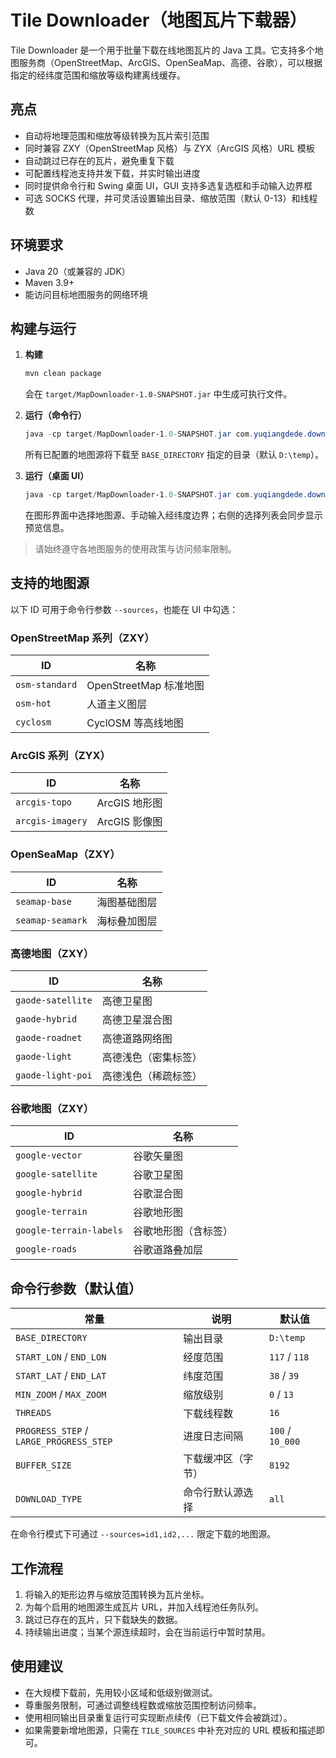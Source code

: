# Tile Downloader（地图瓦片下载器）

Tile Downloader 是一个用于批量下载在线地图瓦片的 Java 工具。它支持多个地图服务商（OpenStreetMap、ArcGIS、OpenSeaMap、高德、谷歌），可以根据指定的经纬度范围和缩放等级构建离线缓存。

## 亮点
- 自动将地理范围和缩放等级转换为瓦片索引范围
- 同时兼容 ZXY（OpenStreetMap 风格）与 ZYX（ArcGIS 风格）URL 模板
- 自动跳过已存在的瓦片，避免重复下载
- 可配置线程池支持并发下载，并实时输出进度
- 同时提供命令行和 Swing 桌面 UI，GUI 支持多选复选框和手动输入边界框
- 可选 SOCKS 代理，并可灵活设置输出目录、缩放范围（默认 0-13）和线程数

## 环境要求
- Java 20（或兼容的 JDK）
- Maven 3.9+
- 能访问目标地图服务的网络环境

## 构建与运行
1. **构建**
   ```powershell
   mvn clean package
   ```
   会在 `target/MapDownloader-1.0-SNAPSHOT.jar` 中生成可执行文件。

2. **运行（命令行）**
   ```powershell
   java -cp target/MapDownloader-1.0-SNAPSHOT.jar com.yuqiangdede.downloader.TileDownloader
   ```
   所有已配置的地图源将下载至 `BASE_DIRECTORY` 指定的目录（默认 `D:\temp`）。

3. **运行（桌面 UI）**
   ```powershell
   java -cp target/MapDownloader-1.0-SNAPSHOT.jar com.yuqiangdede.downloader.TileDownloaderUI
   ```
   在图形界面中选择地图源、手动输入经纬度边界；右侧的选择列表会同步显示预览信息。

> 请始终遵守各地图服务的使用政策与访问频率限制。

## 支持的地图源
以下 ID 可用于命令行参数 `--sources`，也能在 UI 中勾选：

### OpenStreetMap 系列（ZXY）
| ID | 名称 |
| --- | --- |
| `osm-standard` | OpenStreetMap 标准地图 |
| `osm-hot` | 人道主义图层 |
| `cyclosm` | CyclOSM 等高线地图 |

### ArcGIS 系列（ZYX）
| ID | 名称 |
| --- | --- |
| `arcgis-topo` | ArcGIS 地形图 |
| `arcgis-imagery` | ArcGIS 影像图 |

### OpenSeaMap（ZXY）
| ID | 名称 |
| --- | --- |
| `seamap-base` | 海图基础图层 |
| `seamap-seamark` | 海标叠加图层 |

### 高德地图（ZXY）
| ID | 名称 |
| --- | --- |
| `gaode-satellite` | 高德卫星图 |
| `gaode-hybrid` | 高德卫星混合图 |
| `gaode-roadnet` | 高德道路网络图 |
| `gaode-light` | 高德浅色（密集标签） |
| `gaode-light-poi` | 高德浅色（稀疏标签） |

### 谷歌地图（ZXY）
| ID | 名称 |
| --- | --- |
| `google-vector` | 谷歌矢量图 |
| `google-satellite` | 谷歌卫星图 |
| `google-hybrid` | 谷歌混合图 |
| `google-terrain` | 谷歌地形图 |
| `google-terrain-labels` | 谷歌地形图（含标签） |
| `google-roads` | 谷歌道路叠加层 |

## 命令行参数（默认值）
| 常量 | 说明 | 默认值 |
| --- | --- | --- |
| `BASE_DIRECTORY` | 输出目录 | `D:\temp` |
| `START_LON` / `END_LON` | 经度范围 | `117` / `118` |
| `START_LAT` / `END_LAT` | 纬度范围 | `38` / `39` |
| `MIN_ZOOM` / `MAX_ZOOM` | 缩放级别 | `0` / `13` |
| `THREADS` | 下载线程数 | `16` |
| `PROGRESS_STEP` / `LARGE_PROGRESS_STEP` | 进度日志间隔 | `100` / `10_000` |
| `BUFFER_SIZE` | 下载缓冲区（字节） | `8192` |
| `DOWNLOAD_TYPE` | 命令行默认源选择 | `all` |

在命令行模式下可通过 `--sources=id1,id2,...` 限定下载的地图源。

## 工作流程
1. 将输入的矩形边界与缩放范围转换为瓦片坐标。
2. 为每个启用的地图源生成瓦片 URL，并加入线程池任务队列。
3. 跳过已存在的瓦片，只下载缺失的数据。
4. 持续输出进度；当某个源连续超时，会在当前运行中暂时禁用。

## 使用建议
- 在大规模下载前，先用较小区域和低级别做测试。
- 尊重服务限制，可通过调整线程数或缩放范围控制访问频率。
- 使用相同输出目录重复运行可实现断点续传（已下载文件会被跳过）。
- 如果需要新增地图源，只需在 `TILE_SOURCES` 中补充对应的 URL 模板和描述即可。
